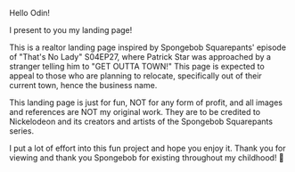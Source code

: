 Hello Odin!

I present to you my landing page! 

This is a realtor landing page inspired by Spongebob Squarepants' episode of "That's No Lady" S04EP27, where Patrick Star was approached by a stranger telling him to "GET OUTTA TOWN!" This page is expected to appeal to those who are planning to relocate, specifically out of their current town, hence the business name.

This landing page is just for fun, NOT for any form of profit, and all images and references are NOT my original work. They are to be credited to Nickelodeon and its creators and artists of the Spongebob Squarepants series.

I put a lot of effort into this fun project and hope you enjoy it. Thank you for viewing and thank you Spongebob for existing throughout my childhood! &#128156;